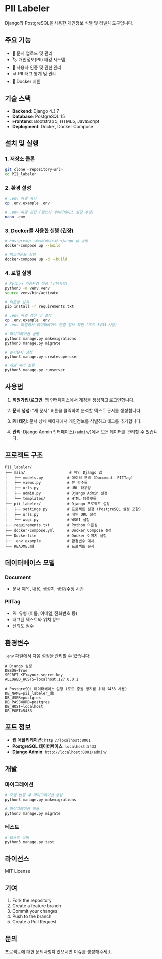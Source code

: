 # PII Labeler

Django와 PostgreSQL을 사용한 개인정보 식별 및 라벨링 도구입니다.

## 주요 기능

- 📄 문서 업로드 및 관리
- 🏷️ 개인정보(PII) 태깅 시스템
- 👤 사용자 인증 및 권한 관리
- 📊 PII 태그 통계 및 관리
- 🐳 Docker 지원

## 기술 스택

- **Backend**: Django 4.2.7
- **Database**: PostgreSQL 15
- **Frontend**: Bootstrap 5, HTML5, JavaScript
- **Deployment**: Docker, Docker Compose

## 설치 및 실행

### 1. 저장소 클론

```bash
git clone <repository-url>
cd PII_labeler
```

### 2. 환경 설정

```bash
# .env 파일 복사
cp .env.example .env

# .env 파일 편집 (필요시 데이터베이스 설정 수정)
nano .env
```

### 3. Docker를 사용한 실행 (권장)

```bash
# PostgreSQL 데이터베이스와 Django 앱 실행
docker-compose up --build

# 백그라운드 실행
docker-compose up -d --build
```

### 4. 로컬 실행

```bash
# Python 가상환경 생성 (선택사항)
python3 -m venv venv
source venv/bin/activate

# 의존성 설치
pip install -r requirements.txt

# .env 파일 생성 및 설정
cp .env.example .env
# .env 파일에서 데이터베이스 연결 정보 확인 (포트 5433 사용)

# 마이그레이션 실행
python3 manage.py makemigrations
python3 manage.py migrate

# 슈퍼유저 생성
python3 manage.py createsuperuser

# 개발 서버 실행
python3 manage.py runserver
```

## 사용법

1. **회원가입/로그인**: 웹 인터페이스에서 계정을 생성하고 로그인합니다.

2. **문서 생성**: "새 문서" 버튼을 클릭하여 분석할 텍스트 문서를 생성합니다.

3. **PII 태깅**: 문서 상세 페이지에서 개인정보를 식별하고 태그를 추가합니다.

4. **관리**: Django Admin 인터페이스(`/admin/`)에서 모든 데이터를 관리할 수 있습니다.

## 프로젝트 구조

```
PII_labeler/
├── main/                    # 메인 Django 앱
│   ├── models.py           # 데이터 모델 (Document, PIITag)
│   ├── views.py            # 뷰 함수들
│   ├── urls.py             # URL 라우팅
│   ├── admin.py            # Django Admin 설정
│   └── templates/          # HTML 템플릿들
├── pii_labeler/            # Django 프로젝트 설정
│   ├── settings.py         # 프로젝트 설정 (PostgreSQL 설정 포함)
│   ├── urls.py             # 메인 URL 설정
│   └── wsgi.py             # WSGI 설정
├── requirements.txt        # Python 의존성
├── docker-compose.yml      # Docker Compose 설정
├── Dockerfile              # Docker 이미지 설정
├── .env.example            # 환경변수 예시
└── README.md               # 프로젝트 문서
```

## 데이터베이스 모델

### Document
- 문서 제목, 내용, 생성자, 생성/수정 시간

### PIITag
- PII 유형 (이름, 이메일, 전화번호 등)
- 태그된 텍스트와 위치 정보
- 신뢰도 점수

## 환경변수

`.env` 파일에서 다음 설정을 관리할 수 있습니다:

```env
# Django 설정
DEBUG=True
SECRET_KEY=your-secret-key
ALLOWED_HOSTS=localhost,127.0.0.1

# PostgreSQL 데이터베이스 설정 (포트 충돌 방지를 위해 5433 사용)
DB_NAME=pii_labeler_db
DB_USER=postgres
DB_PASSWORD=postgres
DB_HOST=localhost
DB_PORT=5433
```

## 포트 정보

- **웹 애플리케이션**: `http://localhost:8001`
- **PostgreSQL 데이터베이스**: `localhost:5433`
- **Django Admin**: `http://localhost:8001/admin/`

## 개발

### 마이그레이션

```bash
# 모델 변경 후 마이그레이션 생성
python3 manage.py makemigrations

# 마이그레이션 적용
python3 manage.py migrate
```

### 테스트

```bash
# 테스트 실행
python3 manage.py test
```

## 라이선스

MIT License

## 기여

1. Fork the repository
2. Create a feature branch
3. Commit your changes
4. Push to the branch
5. Create a Pull Request

## 문의

프로젝트에 대한 문의사항이 있으시면 이슈를 생성해주세요.
